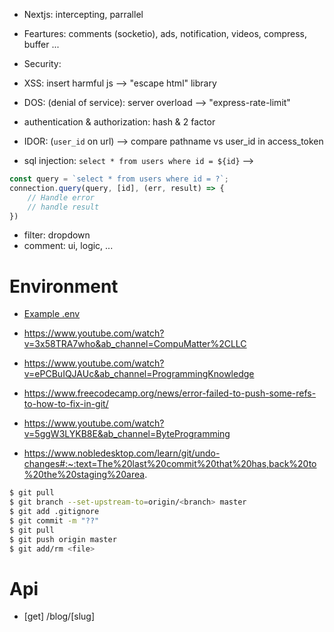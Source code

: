 <!-- Problem is not resolved -->

- Nextjs: intercepting, parrallel

- Feartures: comments (socketio), ads, notification, videos, compress, buffer ...

- Security:
+ XSS: insert harmful js --> "escape html" library

+ DOS: (denial of service): server overload --> "express-rate-limit"

+ authentication & authorization: hash & 2 factor

+ IDOR: (`user_id` on url) --> compare pathname vs user_id in access_token

+ sql injection: `select * from users where id = ${id}` --> 

```js
const query = `select * from users where id = ?`;
connection.query(query, [id], (err, result) => {
    // Handle error
    // handle result
})
```

- filter: dropdown
- comment: ui, logic, ...

# Environment
- [Example .env](https://github.com/vercel/next.js/tree/canary/examples/environment-variables)

- https://www.youtube.com/watch?v=3x58TRA7who&ab_channel=CompuMatter%2CLLC
- https://www.youtube.com/watch?v=ePCBuIQJAUc&ab_channel=ProgrammingKnowledge
- https://www.freecodecamp.org/news/error-failed-to-push-some-refs-to-how-to-fix-in-git/
- https://www.youtube.com/watch?v=5ggW3LYKB8E&ab_channel=ByteProgramming
- https://www.nobledesktop.com/learn/git/undo-changes#:~:text=The%20last%20commit%20that%20has,back%20to%20the%20staging%20area.

```bash
$ git pull
$ git branch --set-upstream-to=origin/<branch> master
$ git add .gitignore
$ git commit -m "??"
$ git pull
$ git push origin master
$ git add/rm <file>
```

<!--  -->

# Api
- [get] /blog/[slug]

